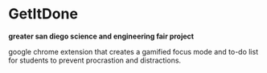 # GetItDone
**greater san diego science and engineering fair project**


google chrome extension that creates a gamified focus mode and to-do list for students to prevent procrastion and distractions.

